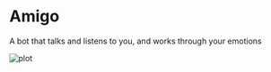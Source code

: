 # Amigo
A bot that talks and listens to you, and works through your emotions

![plot](C:\Users\Lenovo\amigo\bg4.png)

